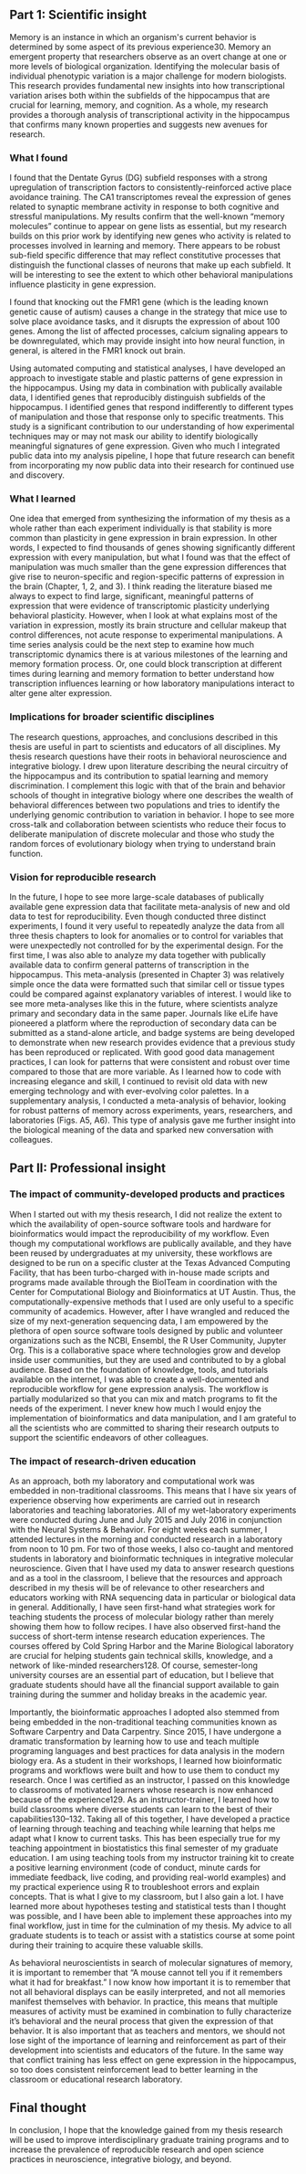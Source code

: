 ## Part 1: Scientific insight

Memory is an instance in which an organism's current behavior is determined by some aspect of its previous experience30. Memory an emergent property that researchers observe as an overt change at one or more levels of biological organization. Identifying the molecular basis of individual phenotypic variation is a major challenge for modern biologists. This research provides fundamental new insights into how transcriptional variation arises both within the subfields of the hippocampus that are crucial for learning, memory, and cognition. As a whole, my research provides a thorough analysis of transcriptional activity in the hippocampus that confirms many known properties and suggests new avenues for research.  

### What I found
 
I found that the Dentate Gyrus (DG) subfield responses with a strong upregulation of transcription factors to consistently-reinforced active place avoidance training. The CA1 transcriptomes reveal the expression of genes related to synaptic membrane activity in response to both cognitive and stressful manipulations. My results confirm that the well-known “memory molecules” continue to appear on gene lists as essential, but my research builds on this prior work by identifying new genes who activity is related to processes involved in learning and memory.  There appears to be robust sub-field specific difference that may reflect constitutive processes that distinguish the functional classes of neurons that make up each subfield. It will be interesting to see the extent to which other behavioral manipulations influence plasticity in gene expression. 

I found that knocking out the FMR1 gene (which is the leading known genetic cause of autism) causes a change in the strategy that mice use to solve place avoidance tasks, and it disrupts the expression of about 100 genes. Among the list of affected processes, calcium signaling appears to be downregulated, which may provide insight into how neural function, in general, is altered in the FMR1 knock out brain. 

Using automated computing and statistical analyses, I have developed an approach to investigate stable and plastic patterns of gene expression in the hippocampus. Using my data in combination with publically available data, I identified genes that reproducibly distinguish subfields of the hippocampus. I identified genes that respond indifferently to different types of manipulation and those that response only to specific treatments. This study is a significant contribution to our understanding of how experimental techniques may or may not mask our ability to identify biologically meaningful signatures of gene expression. Given who much I integrated public data into my analysis pipeline, I hope that future research can benefit from incorporating my now public data into their research for continued use and discovery.

### What I learned

One idea that emerged from synthesizing the information of my thesis as a whole rather than each experiment individually is that stability is more common than plasticity in gene expression in brain expression. In other words, I expected to find thousands of genes showing significantly different expression with every manipulation, but what I found was that the effect of manipulation was much smaller than the gene expression differences that give rise to neuron-specific and region-specific patterns of expression in the brain (Chapter, 1, 2, and 3). I think reading the literature biased me always to expect to find large, significant, meaningful patterns of expression that were evidence of transcriptomic plasticity underlying behavioral plasticity. However, when I look at what explains most of the variation in expression, mostly its brain structure and cellular makeup that control differences, not acute response to experimental manipulations. A time series analysis could be the next step to examine how much transcriptomic dynamics there is at various milestones of the learning and memory formation process. Or, one could block transcription at different times during learning and memory formation to better understand how transcription influences learning or how laboratory manipulations interact to alter gene alter expression.

### Implications for broader scientific disciplines

The research questions, approaches, and conclusions described in this thesis are useful in part to scientists and educators of all disciplines. My thesis research questions have their roots in behavioral neuroscience and integrative biology. I drew upon literature describing the neural circuitry of the hippocampus and its contribution to spatial learning and memory discrimination. I complement this logic with that of the brain and behavior schools of thought in integrative biology where one describes the wealth of behavioral differences between two populations and tries to identify the underlying genomic contribution to variation in behavior. I hope to see more cross-talk and collaboration between scientists who reduce their focus to deliberate manipulation of discrete molecular and those who study the random forces of evolutionary biology when trying to understand brain function.  

### Vision for reproducible research

In the future, I hope to see more large-scale databases of publically available gene expression data that facilitate meta-analysis of new and old data to test for reproducibility. Even though conducted three distinct experiments, I found it very useful to repeatedly analyze the data from all three thesis chapters to look for anomalies or to control for variables that were unexpectedly not controlled for by the experimental design. For the first time, I was also able to analyze my data together with publically available data to confirm general patterns of transcription in the hippocampus. This meta-analysis (presented in Chapter 3) was relatively simple once the data were formatted such that similar cell or tissue types could be compared against explanatory variables of interest. I would like to see more meta-analyses like this in the future, where scientists analyze primary and secondary data in the same paper. Journals like eLife have pioneered a platform where the reproduction of secondary data can be submitted as a stand-alone article, and badge systems are being developed to demonstrate when new research provides evidence that a previous study has been reproduced or replicated. With good good data management practices, I can look for patterns that were consistent and robust over time compared to those that are more variable. As I learned how to code with increasing elegance and skill, I continued to revisit old data with new emerging technology and with ever-evolving color palettes. In a supplementary analysis, I conducted a meta-analysis of behavior, looking for robust patterns of memory across experiments, years, researchers, and laboratories (Figs. A5, A6). This type of analysis gave me further insight into the biological meaning of the data and sparked new conversation with colleagues. 

## Part II: Professional insight

### The impact of community-developed products and practices  

When I started out with my thesis research, I did not realize the extent to which the availability of open-source software tools and hardware for bioinformatics would impact the reproducibility of my workflow. Even though my computational workflows are publically available, and they have been reused by undergraduates at my university, these workflows are designed to be run on a specific cluster at the Texas Advanced Computing Facility, that has been turbo-charged with in-house made scripts and programs made available through the BioITeam in coordination with the Center for Computational Biology and Bioinformatics at UT Austin. Thus, the computationally-expensive methods that I used are only useful to a specific community of academics. However, after I have wrangled and reduced the size of my next-generation sequencing data, I am empowered by the plethora of open source software tools designed by public and volunteer organizations such as the NCBI, Ensembl, the R User Community, Jupyter Org. This is a collaborative space where technologies grow and develop inside user communities, but they are used and contributed to by a global audience. Based on the foundation of knowledge, tools, and tutorials available on the internet, I was able to create a well-documented and reproducible workflow for gene expression analysis. The workflow is partially modularized so that you can mix and match programs to fit the needs of the experiment. I never knew how much I would enjoy the implementation of bioinformatics and data manipulation, and I am grateful to all the scientists who are committed to sharing their research outputs to support the scientific endeavors of other colleagues.  

### The impact of research-driven education 
 
As an approach, both my laboratory and computational work was embedded in non-traditional classrooms. This means that I have six years of experience observing how experiments are carried out in research laboratories and teaching laboratories.  All of my wet-laboratory experiments were conducted during June and July 2015 and July 2016 in conjunction with the Neural Systems & Behavior. For eight weeks each summer, I attended lectures in the morning and conducted research in a laboratory from noon to 10 pm. For two of those weeks, I also co-taught and mentored students in laboratory and bioinformatic techniques in integrative molecular neuroscience. Given that I have used my data to answer research questions and as a tool in the classroom, I believe that the resources and approach described in my thesis will be of relevance to other researchers and educators working with RNA sequencing data in particular or biological data in general. Additionally, I have seen first-hand what strategies work for teaching students the process of molecular biology rather than merely showing them how to follow recipes. I have also observed first-hand the success of short-term intense research education experiences. The courses offered by Cold Spring Harbor and the Marine Biological laboratory are crucial for helping students gain technical skills, knowledge, and a network of like-minded researchers128. Of course, semester-long university courses are an essential part of education, but I believe that graduate students should have all the financial support available to gain training during the summer and holiday breaks in the academic year. 

Importantly, the bioinformatic approaches I adopted also stemmed from being embedded in the non-traditional teaching communities known as Software Carpentry and Data Carpentry. Since 2015, I have undergone a dramatic transformation by learning how to use and teach multiple programing languages and best practices for data analysis in the modern biology era. As a student in their workshops, I learned how bioinformatic programs and workflows were built and how to use them to conduct my research. Once I was certified as an instructor, I passed on this knowledge to classrooms of motivated learners whose research is now enhanced because of the experience129. As an instructor-trainer, I learned how to build classrooms where diverse students can learn to the best of their capabilities130–132. Taking all of this together, I have developed a practice of learning through teaching and teaching while learning that helps me adapt what I know to current tasks. This has been especially true for my teaching appointment in biostatistics this final semester of my graduate education. I am using teaching tools from my instructor training kit to create a positive learning environment (code of conduct, minute cards for immediate feedback, live coding, and providing real-world examples) and my practical experience using R to troubleshoot errors and explain concepts. That is what I give to my classroom, but I also gain a lot. I have learned more about hypotheses testing and statistical tests than I thought was possible, and I have been able to implement these approaches into my final workflow, just in time for the culmination of my thesis. My advice to all graduate students is to teach or assist with a statistics course at some point during their training to acquire these valuable skills.   

As behavioral neuroscientists in search of molecular signatures of memory, it is important to remember that “A mouse cannot tell you if it remembers what it had for breakfast.” I now know how important it is to remember that not all behavioral displays can be easily interpreted, and not all memories manifest themselves with behavior. In practice, this means that multiple measures of activity must be examined in combination to fully characterize it’s behavioral and the neural process that given the expression of that behavior. It is also important that as teachers and mentors, we should not lose sight of the importance of learning and reinforcement as part of their development into scientists and educators of the future. In the same way that conflict training has less effect on gene expression in the hippocampus, so too does consistent reinforcement lead to better learning in the classroom or educational research laboratory.

## Final thought

In conclusion, I hope that the knowledge gained from my thesis research will be used to improve interdisciplinary graduate training programs and to increase the prevalence of reproducible research and open science practices in neuroscience, integrative biology, and beyond. 
